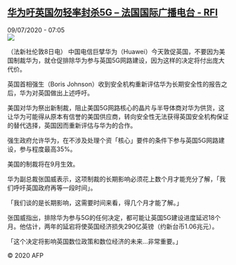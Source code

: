 <!--1594277635000-->
[华为吁英国勿轻率封杀5G – 法国国际广播电台 - RFI](http://www.rfi.fr//cn/contenu/20200709-%E5%8D%8E%E4%B8%BA%E5%90%81%E8%8B%B1%E5%9B%BD%E5%8B%BF%E8%BD%BB%E7%8E%87%E5%B0%81%E6%9D%805g)
------

<div>09/07/2020 - 07:05</div><img src="https://s.rfi.fr/media/display/0c20a90a-c1a9-11ea-ba04-005056a964fe/w:310/p:16x9/eco0001b.200709130501.jpg"><div class="t-content__body u-clearfix"><div class="m-interstitial"></div><p>（法新社伦敦8日电）    中国电信巨擘华为（Huawei）今天敦促英国，不要因为美国制裁华为，就仓促排除华为参与英国5G网路建设，因为这样的决定将付出庞大代价。</p><p>    英国首相强生（Boris Johnson）收到安全机构重新评估华为长期安全性的报告之后，华为对英国做出上述呼吁。</p><p>    美国对华为祭出新制裁，阻止美国5G网路核心的晶片与半导体商对华为供货，这让华为可能得从原本有信誉的美国供应商，转向安全性无法获得英国安全机构保证的替代选择，英国因而重新评估与华为的合作。</p><p>    强生政府允许华为，在不涉及处理个资「核心」要件的条件下参与英国5G网路建设，参与程度最高35%。</p><p>    美国的制裁将在9月生效。</p><p>    华为副总裁张国威表示，这项制裁的长期影响必须花上数个月才能充分了解，「我们呼吁英国政府再等一段时间」。</p><p>    「我们谈的是长期影响，这需要时间来看，得几个月才能了解。」</p><p>    张国威指出，排除华为参与5G的任何决定，都可能让英国5G建设进度延迟18个月。他估计，两年的延宕将使英国经济损失290亿英镑（约新台币1.06兆元）。</p><p>    「这个决定将影响英国数位政策和数位经济的未来…非常重要。」</p><p class="t-copyright">© 2020 AFP</p>        </div>
